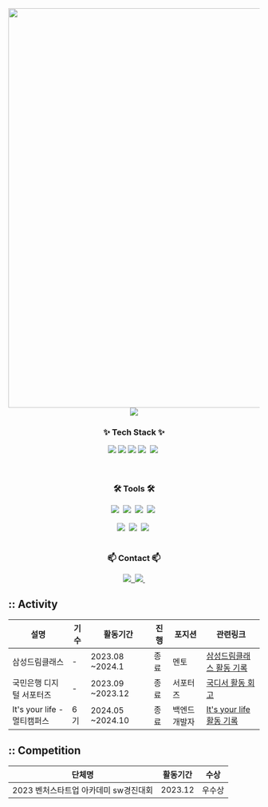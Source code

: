 

<div align="center">
  <img width="800px" src="https://github.com/Kim-JunSeop/Kim-JunSeop/blob/master/logo_unscreen.gif" />
  <img src="https://github-readme-stats.vercel.app/api?username=Kim-JunSeop&show_icons=true&theme=radical" />
 
</div>



<h3 align="center">✨ Tech Stack ✨</h3>
<div align="center">
  <img src="https://img.shields.io/badge/JAVA-007396?style=for-the-badge&logo=java&logoColor=white"> 
    <img src="https://img.shields.io/badge/SpringBoot-6DB33F?style=for-the-badge&logo=SpringBoot&logoColor=white">
    <img src="https://img.shields.io/badge/AWS-232F3E?style=for-the-badge&logo=Amazon AWS&logoColor=white">
  <img src="https://img.shields.io/badge/javascript-F7DF1E.svg?style=for-the-badge&logo=javascript&logoColor=20232a" />&nbsp
  <img src="https://img.shields.io/badge/html5-E34F26.svg?style=for-the-badge&logo=html5&logoColor=white" />&nbsp
</div>

<br>



<br>

<h3 align="center">🛠 Tools 🛠</h3>
<div align="center">
  <img src="https://img.shields.io/badge/git-F05033.svg?style=for-the-badge&logo=git&logoColor=white" />&nbsp
  <img src="https://img.shields.io/badge/github-181717.svg?style=for-the-badge&logo=github&logoColor=white" />&nbsp
  <img src="https://img.shields.io/badge/Notion-F3F3F3.svg?style=for-the-badge&logo=notion&logoColor=black" />&nbsp
    <img src="https://img.shields.io/badge/figma-F24E1E.svg?style=for-the-badge&logo=figma&logoColor=white" />&nbsp
</div>


<br>

<div align="center">
  <img src="https://img.shields.io/badge/VSCode-2C2C32.svg?style=for-the-badge&logo=visual-studio-code&logoColor=22ABF3" />&nbsp
    <img src="https://img.shields.io/badge/Intellij-2C2C32.svg?style=for-the-badge&logo=visual-studio-code&logoColor=22ABF3" />&nbsp
  <img src="https://img.shields.io/badge/jupyter-2C2C32.svg?style=for-the-badge&logo=jupyter&logoColor=F37726" />&nbsp

</div>

<br>

<h3 align="center">📫 Contact 📫</h3>
<div align="center">
  <a href="https://velog.io/@wnstjq/posts">
    <img src="https://img.shields.io/badge/Velog-1EBC8F?style=for-the-badge&logo=velog&logoColor=white" />&nbsp
  </a>
  <a href="wnqtjq5@gmail.com">
    <img
      src="https://img.shields.io/badge/wnqtjq5@gmail.com-0078D4?style=for-the-badge&logo=microsoftoutlook&logoColor=white"/>&nbsp
  </a>

</div>

## **::** Activity

| 설명 | 기수 | 활동기간 | 진행 | 포지션 | 관련링크 |
| --- | --- | --- | --- | --- | --- |
| 삼성드림클래스 | - | 2023.08 ~2024.1 | 종료 | 멘토 | [삼성드림클래스 활동 기록](https://velog.io/@wnstjq/%EC%82%BC%EC%84%B1%EB%93%9C%EB%A6%BC%ED%81%B4%EB%9E%98%EC%8A%A4-%ED%9A%8C%EA%B3%A0%EB%A1%9D) |
| 국민은행 디지털 서포터즈 | - | 2023.09 ~2023.12 | 종료 | 서포터즈 | [국디서 활동 회고](https://velog.io/@wnstjq/%EA%B5%AD%EB%AF%BC%EC%9D%80%ED%96%89-%EB%94%94%EC%A7%80%ED%84%B8-%EC%84%9C%ED%8F%AC%ED%84%B0%EC%A6%88-%ED%9A%8C%EA%B3%A0%EB%A1%9D-5ygnss96) |
| It's your life - 멀티캠퍼스 | 6기 | 2024.05 ~2024.10 | 종료 | 백엔드 개발자 | [It's your life 활동 기록](https://github.com/PgmJun/woowa-history) |

## **::** Competition

| 단체명  | 활동기간 | 수상 |   
| ---   | --- | ---  |
| 2023 벤처스타트업 아카데미 sw경진대회 | 2023.12 | 우수상  |
